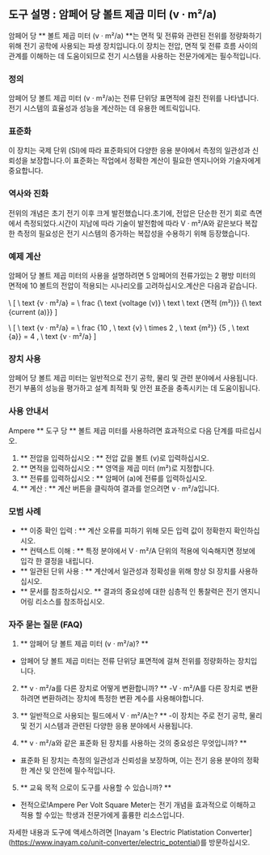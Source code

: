 ## 도구 설명 : 암페어 당 볼트 제곱 미터 (v · m²/a)

암페어 당 ** 볼트 제곱 미터 (v · m²/a) **는 면적 및 전류와 관련된 전위를 정량화하기 위해 전기 공학에 사용되는 파생 장치입니다.이 장치는 전압, 면적 및 전류 흐름 사이의 관계를 이해하는 데 도움이되므로 전기 시스템을 사용하는 전문가에게는 필수적입니다.

### 정의
암페어 당 볼트 제곱 미터 (v · m²/a)는 전류 단위당 표면적에 걸친 전위를 나타냅니다.전기 시스템의 효율성과 성능을 계산하는 데 유용한 메트릭입니다.

### 표준화
이 장치는 국제 단위 (SI)에 따라 표준화되어 다양한 응용 분야에서 측정의 일관성과 신뢰성을 보장합니다.이 표준화는 작업에서 정확한 계산이 필요한 엔지니어와 기술자에게 중요합니다.

### 역사와 진화
전위의 개념은 초기 전기 이후 크게 발전했습니다.초기에, 전압은 단순한 전기 회로 측면에서 측정되었다.시간이 지남에 따라 기술이 발전함에 따라 V · m²/A와 같은보다 복잡한 측정의 필요성은 전기 시스템의 증가하는 복잡성을 수용하기 위해 등장했습니다.

### 예제 계산
암페어 당 볼트 제곱 미터의 사용을 설명하려면 5 암페어의 전류가있는 2 평방 미터의 면적에 10 볼트의 전압이 적용되는 시나리오를 고려하십시오.계산은 다음과 같습니다.

\ [
\ text {v · m²/a} = \ frac {\ text {voltage (v)} \ text \ text {면적 (m²)}} {\ text {current (a)}}
\]

\ [
\ text {v · m²/a} = \ frac {10 \, \ text {v} \ times 2 \, \ text {m²}} {5 \, \ text {a}} = 4 \, \ text {v · m²/a}
\]

### 장치 사용
암페어 당 볼트 제곱 미터는 일반적으로 전기 공학, 물리 및 관련 분야에서 사용됩니다.전기 부품의 성능을 평가하고 설계 최적화 및 안전 표준을 충족시키는 데 도움이됩니다.

### 사용 안내서
Ampere ** 도구 당 ** 볼트 제곱 미터를 사용하려면 효과적으로 다음 단계를 따르십시오.
1. ** 전압을 입력하십시오 : ** 전압 값을 볼트 (v)로 입력하십시오.
2. ** 면적을 입력하십시오 : ** 영역을 제곱 미터 (m²)로 지정합니다.
3. ** 전류를 입력하십시오 : ** 암페어 (a)에 전류를 입력하십시오.
4. ** 계산 : ** 계산 버튼을 클릭하여 결과를 얻으려면 v · m²/a입니다.

### 모범 사례
- ** 이중 확인 입력 : ** 계산 오류를 피하기 위해 모든 입력 값이 정확한지 확인하십시오.
- ** 컨텍스트 이해 : ** 특정 분야에서 V · m²/A 단위의 적용에 익숙해지면 정보에 입각 한 결정을 내립니다.
- ** 일관된 단위 사용 : ** 계산에서 일관성과 정확성을 위해 항상 SI 장치를 사용하십시오.
- ** 문서를 참조하십시오. ** 결과의 중요성에 대한 심층적 인 통찰력은 전기 엔지니어링 리소스를 참조하십시오.

### 자주 묻는 질문 (FAQ)

1. ** 암페어 당 볼트 제곱 미터 (v · m²/a)? **
- 암페어 당 볼트 제곱 미터는 전류 단위당 표면적에 걸쳐 전위를 정량화하는 장치입니다.

2. ** v · m²/a를 다른 장치로 어떻게 변환합니까? **
-V · m²/A를 다른 장치로 변환하려면 변환하려는 장치에 특정한 변환 계수를 사용해야합니다.

3. ** 일반적으로 사용되는 필드에서 V · m²/A는? **
-이 장치는 주로 전기 공학, 물리 및 전기 시스템과 관련된 다양한 응용 분야에서 사용됩니다.

4. ** v · m²/a와 같은 표준화 된 장치를 사용하는 것의 중요성은 무엇입니까? **
- 표준화 된 장치는 측정의 일관성과 신뢰성을 보장하며, 이는 전기 응용 분야의 정확한 계산 및 안전에 필수적입니다.

5. ** 교육 목적 으로이 도구를 사용할 수 있습니까? **
- 전적으로!Ampere Per Volt Square Meter는 전기 개념을 효과적으로 이해하고 적용 할 수있는 학생과 전문가에게 훌륭한 리소스입니다.

자세한 내용과 도구에 액세스하려면 [Inayam 's Electric Platistation Converter] (https://www.inayam.co/unit-converter/electric_potential)를 방문하십시오.